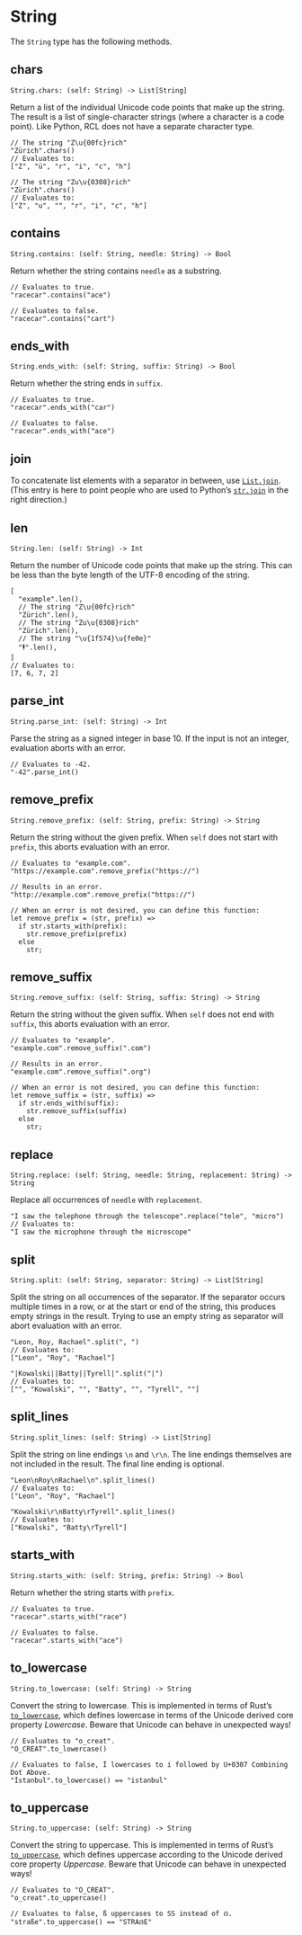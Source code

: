 # String

The `String` type has the following methods.

## chars

    String.chars: (self: String) -> List[String]

Return a list of the individual Unicode code points that make up the string. The
result is a list of single-character strings (where a character is a code point).
Like Python, <abbr>RCL</abbr> does not have a separate character type.

```rcl
// The string "Z\u{00fc}rich"
"Zürich".chars()
// Evaluates to:
["Z", "ü", "r", "i", "c", "h"]

// The string "Zu\u{0308}rich"
"Zürich".chars()
// Evaluates to:
["Z", "u", "̈", "r", "i", "c", "h"]
```

## contains

    String.contains: (self: String, needle: String) -> Bool

Return whether the string contains `needle` as a substring.

```rcl
// Evaluates to true.
"racecar".contains("ace")

// Evaluates to false.
"racecar".contains("cart")
```

## ends_with

    String.ends_with: (self: String, suffix: String) -> Bool

Return whether the string ends in `suffix`.

```rcl
// Evaluates to true.
"racecar".ends_with("car")

// Evaluates to false.
"racecar".ends_with("ace")
```

## join

To concatenate list elements with a separator in between,
use [`List.join`](type_list.md#join).
(This entry is here to point people who are used to Python’s
[`str.join`](https://docs.python.org/3/library/stdtypes.html#str.join)
in the right direction.)

## len

    String.len: (self: String) -> Int

Return the number of Unicode code points that make up the string. This can be
less than the byte length of the <abbr>UTF-8</abbr> encoding of the string.

```rcl
[
  "example".len(),
  // The string "Z\u{00fc}rich"
  "Zürich".len(),
  // The string "Zu\u{0308}rich"
  "Zürich".len(),
  // The string "\u{1f574}\u{fe0e}"
  "🕴︎".len(),
]
// Evaluates to:
[7, 6, 7, 2]
```

## parse_int

    String.parse_int: (self: String) -> Int

Parse the string as a signed integer in base 10. If the input is not an integer,
evaluation aborts with an error.

```rcl
// Evaluates to -42.
"-42".parse_int()
```

## remove_prefix

    String.remove_prefix: (self: String, prefix: String) -> String

Return the string without the given prefix. When `self` does not start with
`prefix`, this aborts evaluation with an error.

```rcl
// Evaluates to "example.com".
"https://example.com".remove_prefix("https://")

// Results in an error.
"http://example.com".remove_prefix("https://")

// When an error is not desired, you can define this function:
let remove_prefix = (str, prefix) =>
  if str.starts_with(prefix):
    str.remove_prefix(prefix)
  else
    str;
```

## remove_suffix

    String.remove_suffix: (self: String, suffix: String) -> String

Return the string without the given suffix. When `self` does not end with
`suffix`, this aborts evaluation with an error.

```rcl
// Evaluates to "example".
"example.com".remove_suffix(".com")

// Results in an error.
"example.com".remove_suffix(".org")

// When an error is not desired, you can define this function:
let remove_suffix = (str, suffix) =>
  if str.ends_with(suffix):
    str.remove_suffix(suffix)
  else
    str;
```

## replace

    String.replace: (self: String, needle: String, replacement: String) -> String

Replace all occurrences of `needle` with `replacement`.

```rcl
"I saw the telephone through the telescope".replace("tele", "micro")
// Evaluates to:
"I saw the microphone through the microscope"
```

## split

    String.split: (self: String, separator: String) -> List[String]

Split the string on all occurrences of the separator. If the separator occurs
multiple times in a row, or at the start or end of the string, this produces
empty strings in the result. Trying to use an empty string as separator will
abort evaluation with an error.

```rcl
"Leon, Roy, Rachael".split(", ")
// Evaluates to:
["Leon", "Roy", "Rachael"]

"|Kowalski||Batty||Tyrell|".split("|")
// Evaluates to:
["", "Kowalski", "", "Batty", "", "Tyrell", ""]
```

## split_lines

    String.split_lines: (self: String) -> List[String]

Split the string on line endings `\n` and `\r\n`. The line endings themselves
are not included in the result. The final line ending is optional.

```rcl
"Leon\nRoy\nRachael\n".split_lines()
// Evaluates to:
["Leon", "Roy", "Rachael"]

"Kowalski\r\nBatty\rTyrell".split_lines()
// Evaluates to:
["Kowalski", "Batty\rTyrell"]
```

## starts_with

    String.starts_with: (self: String, prefix: String) -> Bool

Return whether the string starts with `prefix`.

```rcl
// Evaluates to true.
"racecar".starts_with("race")

// Evaluates to false.
"racecar".starts_with("ace")
```

## to_lowercase

    String.to_lowercase: (self: String) -> String

Convert the string to lowercase. This is implemented in terms of Rust’s
[`to_lowercase`](https://doc.rust-lang.org/std/primitive.str.html#method.to_lowercase),
which defines lowercase in terms of the Unicode derived core property _Lowercase_.
Beware that Unicode can behave in unexpected ways!

```rcl
// Evaluates to "o_creat".
"O_CREAT".to_lowercase()

// Evaluates to false, İ lowercases to i followed by U+0307 Combining Dot Above.
"İstanbul".to_lowercase() == "istanbul"
```

## to_uppercase

    String.to_uppercase: (self: String) -> String

Convert the string to uppercase. This is implemented in terms of Rust’s
[`to_uppercase`](https://doc.rust-lang.org/std/primitive.str.html#method.to_uppercase),
which defines uppercase according to the Unicode derived core property _Uppercase_.
Beware that Unicode can behave in unexpected ways!

```rcl
// Evaluates to "O_CREAT".
"o_creat".to_uppercase()

// Evaluates to false, ß uppercases to SS instead of ẞ.
"straße".to_uppercase() == "STRAẞE"
```
